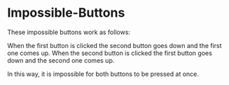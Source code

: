 # Impossible-Buttons
These impossible buttons work as follows:


  When the first button is clicked the second button goes down and the first one comes up.
  When the second button is clicked the first button goes down and the second one comes up.
  
 In this way, it is impossible for both buttons to be pressed at once.
